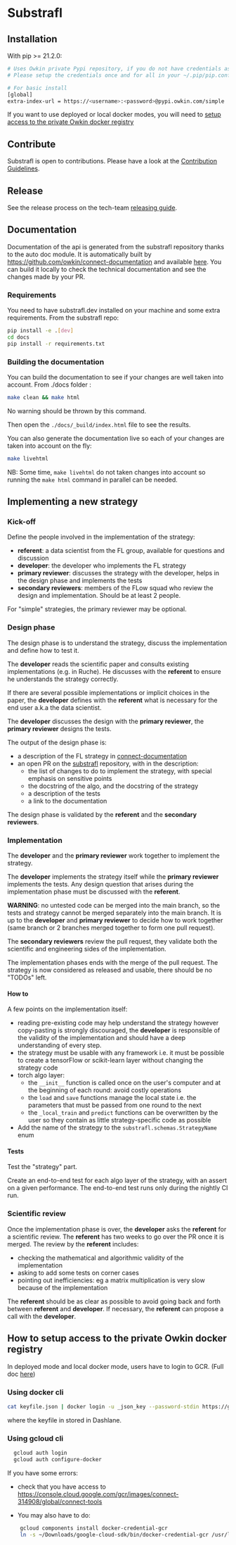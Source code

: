 # Substrafl

## Installation

With pip >= 21.2.0:

```bash
# Uses Owkin private Pypi repository, if you do not have credentials ask Olivier Léobal: olivier.leobal@owkin.com
# Please setup the credentials once and for all in your ~/.pip/pip.conf file as followed :

# For basic install
[global]
extra-index-url = https://<username>:<password>@pypi.owkin.com/simple
```

If you want to use deployed or local docker modes, you will need to [setup access to the private Owkin docker registry](#how-to-setup-access-to-the-private-owkin-docker-registry)

## Contribute

Substrafl is open to contributions. Please have a look at the [Contribution Guidelines](https://github.com/owkin/FLow-meetings/blob/master/FLow_information.md).

## Release

See the release process on the tech-team [releasing guide](https://github.com/owkin/tech-team/blob/main/releasing_guide.md#substrafl).

## Documentation

Documentation of the api is generated from the substrafl repository thanks to the auto doc module.
It is automatically built by <https://github.com/owkin/connect-documentation> and available [here](https://connect-docs.owkin.com/).
You can build it locally to check the technical documentation and see the changes made by your PR.

### Requirements

You need to have substrafl.dev installed on your machine and some extra requirements. From the substrafl repo:

```sh
pip install -e .[dev]
cd docs
pip install -r requirements.txt
```

### Building the documentation

You can build the documentation to see if your changes are well taken into account.
From ./docs folder :

```sh
make clean && make html
```

No warning should be thrown by this command.

Then open the `./docs/_build/index.html` file to see the results.

You can also generate the documentation live so each of your changes are taken into account on the fly:

```sh
make livehtml
```

NB: Some time, `make livehtml` do not taken changes into account so running the `make html` command in parallel can be needed.

## Implementing a new strategy

### Kick-off

Define the people involved in the implementation of the strategy:

- **referent**: a data scientist from the FL group, available for questions and discussion
- **developer**: the developer who implements the FL strategy
- **primary reviewer**: discusses the strategy with the developer, helps in the design phase and implements the tests
- **secondary reviewers**: members of the FLow squad who review the design and implementation. Should be at least 2 people.

For "simple" strategies, the primary reviewer may be optional.

### Design phase

The design phase is to understand the strategy, discuss the implementation and define how to test it.

The **developer** reads the scientific paper and consults existing implementations (e.g. in Ruche). He
discusses with the **referent** to ensure he understands the strategy correctly.

If there are several possible implementations or implicit choices in the paper, the **developer** defines
with the **referent** what is necessary for the end user a.k.a the data scientist.

The **developer** discusses the design with the **primary reviewer**, the **primary reviewer** designs the tests.

The output of the design phase is:

- a description of the FL strategy in [connect-documentation](https://github.com/owkin/connect-documentation/blob/main/docs/source/substrafl/index.rst)
- an open PR on the [substrafl](https://github.com/owkin/connectlib) repository, with in the description:
  - the list of changes to do to implement the strategy, with special emphasis on sensitive points
  - the docstring of the algo, and the docstring of the strategy
  - a description of the tests
  - a link to the documentation

The design phase is validated by the **referent** and the **secondary reviewers**.

### Implementation

The **developer** and the **primary reviewer** work together to implement the strategy.

The **developer** implements the strategy itself while the **primary reviewer** implements the tests.
Any design question that arises during the implementation phase must be discussed with the **referent**.

**WARNING**: no untested code can be merged into the main branch, so the tests and strategy cannot be merged separately
into the main branch. It is up to the **developer** and **primary reviewer** to decide how to work together (same branch
or 2 branches merged together to form one pull request).

The **secondary reviewers** review the pull request, they validate both the scientific and engineering sides of the implementation.

The implementation phases ends with the merge of the pull request. The strategy is now considered as released
and usable, there should be no "TODOs" left.

#### How to

A few points on the implementation itself:

- reading pre-existing code may help understand the strategy however copy-pasting is strongly discouraged, the **developer**
    is responsible of the validity of the implementation and should have a deep understanding of every step.
- the strategy must be usable with any framework i.e. it must be possible to create a tensorFlow or scikit-learn layer without
    changing the strategy code
- torch algo layer:
  - the `__init__` function is called once on the user's computer and at the beginning of each round: avoid costly operations
  - the `load` and `save` functions manage the local state i.e. the parameters that must be passed from one round to the next
  - the `_local_train` and `predict` functions can be overwritten by the user so they contain as little strategy-specific code as possible
- Add the name of the strategy to the `substrafl.schemas.StrategyName` enum

#### Tests

Test the "strategy" part.

Create an end-to-end test for each algo layer of the strategy, with an assert on a given performance. The end-to-end test runs only during
the nightly CI run.

### Scientific review

Once the implementation phase is over, the **developer** asks the **referent** for a scientific review.
The **referent** has two weeks to go over the PR once it is merged. The review by the **referent** includes:

- checking the mathematical and algorithmic validity of the implementation
- asking to add some tests on corner cases
- pointing out inefficiencies: eg a matrix multiplication is very slow because of the implementation

The **referent** should be as clear as possible to avoid going back and forth between **referent** and **developer**.
If necessary, the **referent** can propose a call with the **developer**.

## How to setup access to the private Owkin docker registry

In deployed mode and local docker mode, users have to login to GCR. (Full doc [here](https://cloud.google.com/container-registry/docs/advanced-authentication))

### Using docker cli

```bash
cat keyfile.json | docker login -u _json_key --password-stdin https://gcr.io
```

where the keyfile in stored in Dashlane.

### Using gcloud cli

```bash
  gcloud auth login
  gcloud auth configure-docker
```

If you have some errors:

- check that you have access to <https://console.cloud.google.com/gcr/images/connect-314908/global/connect-tools>

- You may also have to do:

```bash
    gcloud components install docker-credential-gcr
    ln -s ~/Downloads/google-cloud-sdk/bin/docker-credential-gcr /usr/local/bin/docker-credential-gcloud
```
